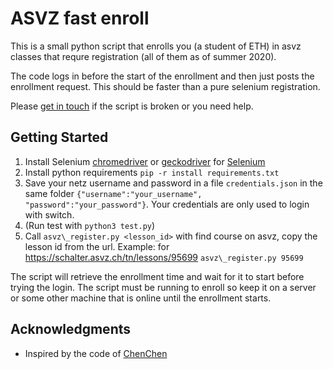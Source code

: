 # ASVZ fast enroll 

This is a small python script that enrolls you (a student of ETH) in asvz classes that requre registration (all of them as of summer 2020).

The code logs in before the start of the enrollment and then just posts the enrollment request. This should be faster than a pure selenium registration.

Please [get in touch](mailto:sleising@student.ethz.ch) if the script is broken or you need help. 

## Getting Started 
1. Install Selenium [chromedriver](https://chromedriver.chromium.org/getting-started#Setup) or [geckodriver](https://github.com/mozilla/geckodriver/releases) for [Selenium](http://www.seleniumhq.org/)
2. Install python requirements `pip -r install requirements.txt`
3. Save your netz username and password in a file `credentials.json` in the same folder ```{"username":"your_username", "password":"your_password"}```. Your credentials are only used to login with switch.
4. (Run test with `python3 test.py`)
5. Call `asvz\_register.py <lesson_id>` with find course on asvz, copy the lesson id from the url. 
   Example: for https://schalter.asvz.ch/tn/lessons/95699 `asvz\_register.py 95699`

The script will retrieve the enrollment time and wait for it to start before trying the login. The script must be running to enroll so keep it on a server or some other machine that is online until the enrollment starts.

## Acknowledgments

* Inspired by the code of [ChenChen](https://github.com/ChenchenYo/LoginCode)
